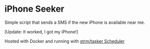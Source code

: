 # iPhone Seeker

Simple script that sends a SMS if the new iPhone is available near me. 

\[Update: It worked, I got my iPhone!\]

Hosted with Docker and running with [strm/tasker Scheduler](https://hub.docker.com/r/strm/tasker)
